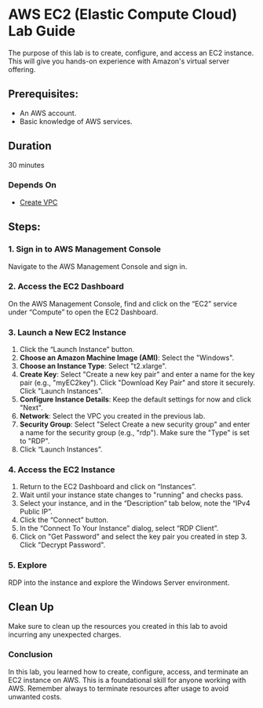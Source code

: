 # AWS EC2 (Elastic Compute Cloud) Lab Guide

The purpose of this lab is to create, configure, and access an EC2 instance. This will give you hands-on experience with Amazon's virtual server offering.

## Prerequisites:

- An AWS account.
- Basic knowledge of AWS services.

## Duration

30 minutes

### Depends On

- [Create VPC](../vpc/vpc-intro.md)

## Steps:

### 1. Sign in to AWS Management Console

Navigate to the AWS Management Console and sign in.

### 2. Access the EC2 Dashboard

On the AWS Management Console, find and click on the “EC2” service under “Compute” to open the EC2 Dashboard.

### 3. Launch a New EC2 Instance

1. Click the “Launch Instance” button.
2. **Choose an Amazon Machine Image (AMI)**: Select the "Windows".
3. **Choose an Instance Type**: Select "t2.xlarge".
4. **Create Key**: Select "Create a new key pair" and enter a name for the key pair (e.g., "myEC2key"). Click "Download Key Pair" and store it securely. Click "Launch Instances".
5. **Configure Instance Details**: Keep the default settings for now and click "Next".
6. **Network**: Select the VPC you created in the previous lab.
7. **Security Group**: Select "Select Create a new security group" and enter a name for the security group (e.g., "rdp"). Make sure the "Type" is set to "RDP".
8. Click “Launch Instances”.

### 4. Access the EC2 Instance

1. Return to the EC2 Dashboard and click on “Instances”.
2. Wait until your instance state changes to "running" and checks pass.
3. Select your instance, and in the “Description” tab below, note the “IPv4 Public IP”.
4. Click the “Connect” button.
5. In the “Connect To Your Instance” dialog, select “RDP Client”.
6. Click on "Get Password" and select the key pair you created in step 3. Click "Decrypt Password".

### 5. Explore

RDP into the instance and explore the Windows Server environment.

## Clean Up

Make sure to clean up the resources you created in this lab to avoid incurring any unexpected charges.

### Conclusion

In this lab, you learned how to create, configure, access, and terminate an EC2 instance on AWS. This is a foundational skill for anyone working with AWS. Remember always to terminate resources after
usage to avoid unwanted costs.